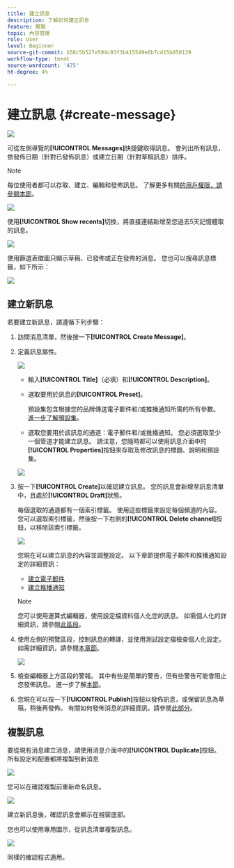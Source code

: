 ```yaml
---
title: 建立訊息
description: 了解如何建立訊息
feature: 概覽
topic: 內容管理
role: User
level: Beginner
source-git-commit: b58c5b527e594c03f3b415549e6b7cd15b050139
workflow-type: tm+mt
source-wordcount: '475'
ht-degree: 4%

---
```


# 建立訊息 {#create-message}

![](assets/do-not-localize/badge.png)

可從左側導覽的&#x200B;**[!UICONTROL Messages]**&#x200B;快捷鍵取得訊息。 會列出所有訊息，依發佈日期（針對已發佈訊息）或建立日期（針對草稿訊息）排序。

>[!NOTE]
>
>每位使用者都可以存取、建立、編輯和發佈訊息。 了解更多有關[的用戶權限，請參閱本節](../using/administration/permissions.md)。

![](assets/messages-list.png)

使用&#x200B;**[!UICONTROL Show recents]**&#x200B;切換，將直接連結新增至您過去5天記憶體取的訊息。

![](assets/show-recent-messages.png)

使用篩選表徵圖只顯示草稿、已發佈或正在發佈的消息。 您也可以搜尋訊息標籤，如下所示：

![](assets/filter-messages.png)

## 建立新訊息

若要建立新訊息，請遵循下列步驟：

1. 訪問消息清單，然後按一下&#x200B;**[!UICONTROL Create Message]**。

1. 定義訊息屬性。

   ![](assets/create-message-properties.png)

   * 輸入&#x200B;**[!UICONTROL Title]**（必填）和&#x200B;**[!UICONTROL Description]**。

   * 選取要用於訊息的&#x200B;**[!UICONTROL Preset]**。

      預設集包含根據您的品牌傳送電子郵件和/或推播通知所需的所有參數。 [進一步了解預設集](../using/configuration/message-presets.md)。

   * 選取您要用於該訊息的通道：電子郵件和/或推播通知。 您必須選取至少一個管道才能建立訊息。
   請注意，您隨時都可以使用訊息介面中的&#x200B;**[!UICONTROL Properties]**&#x200B;按鈕來存取及修改訊息的標題、說明和預設集。

   ![](assets/message-properties.png)


1. 按一下&#x200B;**[!UICONTROL Create]**&#x200B;以確認建立訊息。 您的訊息會新增至訊息清單中，且處於&#x200B;**[!UICONTROL Draft]**&#x200B;狀態。

   每個選取的通道都有一個索引標籤。 使用這些標籤來設定每個頻道的內容。 您可以選取索引標籤，然後按一下右側的&#x200B;**[!UICONTROL Delete channel]**&#x200B;按鈕，以移除該索引標籤。

   ![](assets/create-messages-content.png)

   您現在可以建立訊息的內容並調整設定。 以下章節提供電子郵件和推播通知設定的詳細資訊：

   * [建立電子郵件](create-email.md)
   * [建立推播通知](create-push.md)

   >[!NOTE]
   >   
   >您可以使用運算式編輯器，使用設定檔資料個人化您的訊息。 如需個人化的詳細資訊，請參閱[此區段](personalization/personalize.md)。


1. 使用左側的預覽區段，控制訊息的轉譯，並使用測試設定檔檢查個人化設定。 如需詳細資訊，請參閱[本章節](preview.md)。

   ![](assets/messages-simple-preview.png)

1. 檢查編輯器上方區段的警報。  其中有些是簡單的警告，但有些警告可能會阻止您發佈訊息。 進一步了解[本節](alerts.md)。

1. 您現在可以按一下&#x200B;**[!UICONTROL Publish]**&#x200B;按鈕以發佈訊息，或保留訊息為草稿，稍後再發佈。 有關如何發佈消息的詳細資訊，請參閱[此部分](publish-manage-message.md)。

## 複製訊息

要從現有消息建立消息，請使用消息介面中的&#x200B;**[!UICONTROL Duplicate]**&#x200B;按鈕。 所有設定和配置都將複製到新消息

![](assets/message-duplicate.png)

您可以在確認複製前重新命名訊息。

![](assets/message-duplicate-confirm.png)

建立新訊息後，確認訊息會顯示在視窗底部。

您也可以使用專用圖示，從訊息清單複製訊息。

![](assets/message-duplicate-from-list.png)

同樣的確認程式適用。

